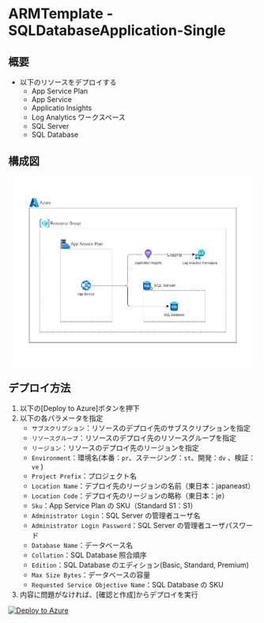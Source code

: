 # ARMTemplate - SQLDatabaseApplication-Single

## 概要

- 以下のリソースをデプロイする
  - App Service Plan
  - App Service
  - Applicatio Insights
  - Log Analytics ワークスペース
  - SQL Server
  - SQL Database

## 構成図

![SQLDatabaseApplication-Single 構成図](./SQLDatabaseApplication-Single.png)

## デプロイ方法

1. 以下の[Deploy to Azure]ボタンを押下
2. 以下の各パラメータを指定
   - `サブスクリプション`：リソースのデプロイ先のサブスクリプションを指定
   - `リソースグループ`：リソースのデプロイ先のリソースグループを指定
   - `リージョン`：リソースのデプロイ先のリージョンを指定
   - `Environment`：環境名(本番：`pr`、ステージング：`st`、開発：`dv` 、検証：`ve` )
   - `Project Prefix`：プロジェクト名
   - `Location Name`：デプロイ先のリージョンの名前（東日本：japaneast）
   - `Location Code`：デプロイ先のリージョンの略称（東日本：je）
   - `Sku`：App Service Plan の SKU（Standard S1：S1）
   - `Administrator Login`：SQL Server の管理者ユーザ名
   - `Administrator Login Password`：SQL Server の管理者ユーザパスワード
   - `Database Name`：データベース名
   - `Collation`：SQL Database 照合順序
   - `Edition`：SQL Database のエディション(Basic, Standard, Premium)
   - `Max Size Bytes`：データベースの容量
   - `Requested Service Objective Name`：SQL Database の SKU
3. 内容に問題がなければ、[確認と作成]からデプロイを実行

[![Deploy to Azure](https://aka.ms/deploytoazurebutton)](https://portal.azure.com/#create/Microsoft.Template/uri/https%3A%2F%2Fraw.githubusercontent.com%2Ffixer-github%2FFIXER.CloudConfigCMP%2Fdevelop%2FARMTemplate%2FFIXERTemplate%2FSQLDatabaseApplication-Single%2Ftemplate.json)
